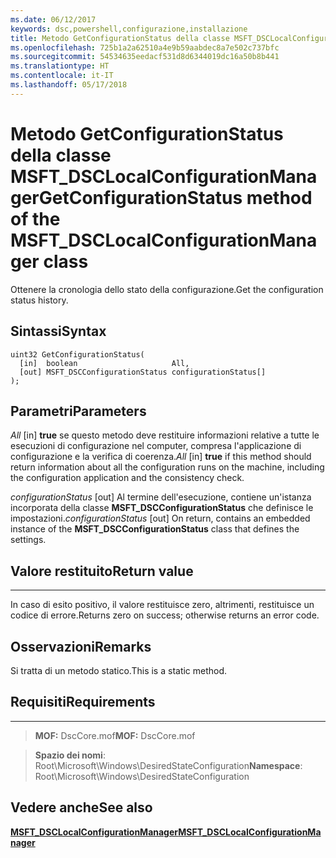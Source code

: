 ```yaml
---
ms.date: 06/12/2017
keywords: dsc,powershell,configurazione,installazione
title: Metodo GetConfigurationStatus della classe MSFT_DSCLocalConfigurationManager
ms.openlocfilehash: 725b1a2a62510a4e9b59aabdec8a7e502c737bfc
ms.sourcegitcommit: 54534635eedacf531d8d6344019dc16a50b8b441
ms.translationtype: HT
ms.contentlocale: it-IT
ms.lasthandoff: 05/17/2018
---
```

# <a name="getconfigurationstatus-method-of-the-msftdsclocalconfigurationmanager-class"></a><span data-ttu-id="bd274-103">Metodo GetConfigurationStatus della classe MSFT_DSCLocalConfigurationManager</span><span class="sxs-lookup"><span data-stu-id="bd274-103">GetConfigurationStatus method of the MSFT_DSCLocalConfigurationManager class</span></span>

<span data-ttu-id="bd274-104">Ottenere la cronologia dello stato della configurazione.</span><span class="sxs-lookup"><span data-stu-id="bd274-104">Get the configuration status history.</span></span>

<a name="syntax"></a><span data-ttu-id="bd274-105">Sintassi</span><span class="sxs-lookup"><span data-stu-id="bd274-105">Syntax</span></span>
------

```mof
uint32 GetConfigurationStatus(
  [in]  boolean                     All,
  [out] MSFT_DSCConfigurationStatus configurationStatus[]
);
```

<a name="parameters"></a><span data-ttu-id="bd274-106">Parametri</span><span class="sxs-lookup"><span data-stu-id="bd274-106">Parameters</span></span>
----------

<span data-ttu-id="bd274-107">*All* \[in\] **true** se questo metodo deve restituire informazioni relative a tutte le esecuzioni di configurazione nel computer, compresa l'applicazione di configurazione e la verifica di coerenza.</span><span class="sxs-lookup"><span data-stu-id="bd274-107">*All* \[in\] **true** if this method should return information about all the configuration runs on the machine, including the configuration application and the consistency check.</span></span>

<span data-ttu-id="bd274-108">*configurationStatus* \[out\] Al termine dell'esecuzione, contiene un'istanza incorporata della classe **MSFT_DSCConfigurationStatus** che definisce le impostazioni.</span><span class="sxs-lookup"><span data-stu-id="bd274-108">*configurationStatus* \[out\] On return, contains an embedded instance of the **MSFT_DSCConfigurationStatus** class that defines the settings.</span></span>

## <a name="return-value"></a><span data-ttu-id="bd274-109">Valore restituito</span><span class="sxs-lookup"><span data-stu-id="bd274-109">Return value</span></span>
------------

<span data-ttu-id="bd274-110">In caso di esito positivo, il valore restituisce zero, altrimenti, restituisce un codice di errore.</span><span class="sxs-lookup"><span data-stu-id="bd274-110">Returns zero on success; otherwise returns an error code.</span></span>

## <a name="remarks"></a><span data-ttu-id="bd274-111">Osservazioni</span><span class="sxs-lookup"><span data-stu-id="bd274-111">Remarks</span></span>

<span data-ttu-id="bd274-112">Si tratta di un metodo statico.</span><span class="sxs-lookup"><span data-stu-id="bd274-112">This is a static method.</span></span>

## <a name="requirements"></a><span data-ttu-id="bd274-113">Requisiti</span><span class="sxs-lookup"><span data-stu-id="bd274-113">Requirements</span></span>
------------
><span data-ttu-id="bd274-114">**MOF:** DscCore.mof</span><span class="sxs-lookup"><span data-stu-id="bd274-114">**MOF:** DscCore.mof</span></span>

><span data-ttu-id="bd274-115">**Spazio dei nomi**: Root\Microsoft\Windows\DesiredStateConfiguration</span><span class="sxs-lookup"><span data-stu-id="bd274-115">**Namespace**: Root\Microsoft\Windows\DesiredStateConfiguration</span></span>


## <a name="see-also"></a><span data-ttu-id="bd274-116">Vedere anche</span><span class="sxs-lookup"><span data-stu-id="bd274-116">See also</span></span>


[<span data-ttu-id="bd274-117">**MSFT_DSCLocalConfigurationManager**</span><span class="sxs-lookup"><span data-stu-id="bd274-117">**MSFT_DSCLocalConfigurationManager**</span></span>](msft-dsclocalconfigurationmanager.md)